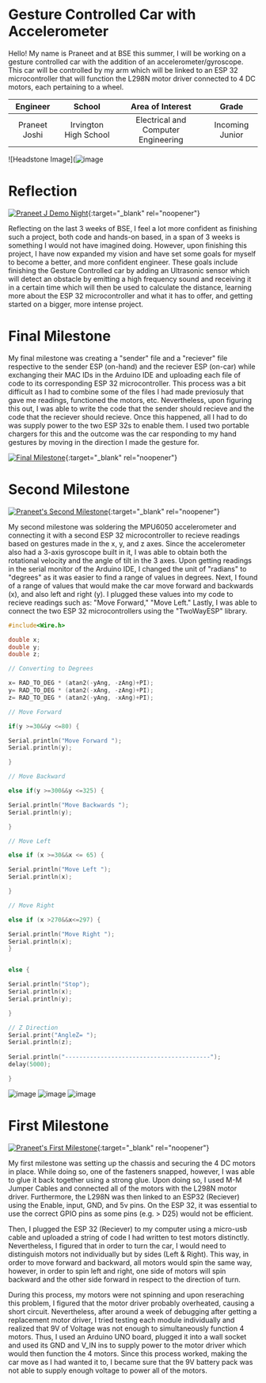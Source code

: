 ﻿# Gesture Controlled Car with Accelerometer 
Hello! My name is Praneet and at BSE this summer, I will be working on a gesture controlled car with the addition of an accelerometer/gyroscope. This car will be controlled by my arm which will be linked to an ESP 32 microcontroller that will function the L298N motor driver connected to 4 DC motors, each pertaining to a wheel.  

| **Engineer** | **School** | **Area of Interest** | **Grade** |
|:--:|:--:|:--:|:--:|
| Praneet Joshi | Irvington High School | Electrical and Computer Engineering | Incoming Junior

![Headstone Image](![image](https://user-images.githubusercontent.com/87200454/128249376-6426300f-846f-4893-9668-f2f41dc3f7f8.png)


# Reflection

[![Praneet J Demo Night](https://res.cloudinary.com/marcomontalbano/image/upload/v1627059933/video_to_markdown/images/youtube--I-eKRMAHUe4-c05b58ac6eb4c4700831b2b3070cd403.jpg)](https://www.youtube.com/watch?v=I-eKRMAHUe4 "Praneet J Demo Night"){:target="_blank" rel="noopener"}

Reflecting on the last 3 weeks of BSE, I feel a lot more confident as finishing such a project, both code and hands-on based, in a span of 3 weeks is something I would not have imagined doing. However, upon finishing this project, I have now expanded my vision and have set some goals for myself to become a better, and more confident engineer. These goals include finishing the Gesture Controlled car by adding an Ultrasonic sensor which will detect an obstacle by emitting a high frequency sound and receiving it in a certain time which will then be used to calculate the distance, learning more about the ESP 32 microcontroller and what it has to offer, and getting started on a bigger, more intense project. 

# Final Milestone

My final milestone was creating a "sender" file and a "reciever" file respective to the sender ESP (on-hand) and the reciever ESP (on-car) while exchanging their MAC IDs in the Arduino IDE and uploading each file of code to its corresponding ESP 32 microcontroller. This process was a bit difficult as I had to combine some of the files I had made previosuly that gave me readings, functioned the motors, etc. Nevertheless, upon figuring this out, I was able to write the code that the sender should recieve and the code that the reciever should recieve. Once this happened, all I had to do was supply power to the two ESP 32s to enable them. I used two portable chargers for this and the outcome was the car responding to my hand gestures by moving in the direction I made the gesture for. 

[![Final Milestone](https://res.cloudinary.com/marcomontalbano/image/upload/v1612573869/video_to_markdown/images/youtube--F7M7imOVGug-c05b58ac6eb4c4700831b2b3070cd403.jpg )](https://www.youtube.com/watch?v=F7M7imOVGug&feature=emb_logo "Final Milestone"){:target="_blank" rel="noopener"}

# Second Milestone

[![Praneet's Second Milestone](https://res.cloudinary.com/marcomontalbano/image/upload/v1626887903/video_to_markdown/images/youtube--jH0zZHIjaTw-c05b58ac6eb4c4700831b2b3070cd403.jpg)](https://www.youtube.com/watch?v=jH0zZHIjaTw "Praneet's Second Milestone"){:target="_blank" rel="noopener"}

My second milestone was soldering the MPU6050 accelerometer and connecting it with a second ESP 32 microcontroller to recieve readings based on gestures made in the x, y, and z axes. Since the accelerometer also had a 3-axis gyroscope built in it, I was able to obtain both the rotational velocity and the angle of tilt in the 3 axes. Upon getting readings in the serial monitor of the Arduino IDE, I changed the unit of "radians" to "degrees" as it was easier to find a range of values in degrees. Next, I found of a range of values that would make the car move forward and backwards (x), and also left and right (y). I plugged these values into my code to recieve readings such as: "Move Forward," "Move Left." Lastly, I was able to connect the two ESP 32 microcontrollers using the "TwoWayESP" library. 

```C++
#include<Wire.h>

double x;
double y;
double z;

// Converting to Degrees

x= RAD_TO_DEG * (atan2(-yAng, -zAng)+PI);
y= RAD_TO_DEG * (atan2(-xAng, -zAng)+PI);
z= RAD_TO_DEG * (atan2(-yAng, -xAng)+PI);

// Move Forward

if(y >=30&&y <=80) {

Serial.println("Move Forward ");
Serial.println(y);

}

// Move Backward

else if(y >=300&&y <=325) { 

Serial.println("Move Backwards ");
Serial.println(y);

}

// Move Left

else if (x >=30&&x <= 65) {

Serial.println("Move Left ");
Serial.println(x);

}

// Move Right

else if (x >270&&x<=297) {

Serial.println("Move Right ");
Serial.println(x); 
}


else {

Serial.println("Stop");
Serial.println(x);
Serial.println(y);

}

// Z Direction
Serial.print("AngleZ= ");
Serial.println(z);
 
Serial.println("-----------------------------------------");
delay(5000);

}

``` 

![image](https://user-images.githubusercontent.com/87200454/125982851-67813d3a-6058-4a32-bf54-c537393f99d8.png)
![image](https://user-images.githubusercontent.com/87200454/125985781-1230672c-6a50-4357-98f4-0e968eb8aed4.png)
![image](https://user-images.githubusercontent.com/87200454/125986090-47644f70-732d-4c70-8e0e-c1ea77352339.png) 


# First Milestone


[![Praneet's First Milestone](https://res.cloudinary.com/marcomontalbano/image/upload/v1626887792/video_to_markdown/images/youtube--JqKNtSrtwxY-c05b58ac6eb4c4700831b2b3070cd403.jpg)](https://www.youtube.com/watch?v=JqKNtSrtwxY "Praneet's First Milestone"){:target="_blank" rel="noopener"}


My first milestone was setting up the chassis and securing the 4 DC motors in place. While doing so, one of the fasteners snapped, however, I was able to glue it back together using a strong glue. Upon doing so, I used M-M Jumper Cables and connected all of the motors with the L298N motor driver. Furthermore, the L298N was then linked to an ESP32 (Reciever) using the Enable, input, GND, and 5v pins. On the ESP 32, it was essential to use the correct GPIO pins as some pins (e.g. > D25) would not be efficient. 

Then, I plugged the ESP 32 (Reciever) to my computer using a micro-usb cable and uploaded a string of code I had written to test motors distinctly. Nevertheless, I figured that in order to turn the car, I would need to distinguish motors not individually but by sides (Left & Right). This way, in order to move forward and backward, all motors would spin the same way, however, in order to spin left and right, one side of motors will spin backward and the other side forward in respect to the direction of turn. 

During this process, my motors were not spinning and upon reseraching this problem, I figured that the motor driver probably overheated, causing a short circuit. Nevertheless, after around a week of debugging after getting a replacement motor driver, I tried testing each module individually and realized that 9V of Voltage was not enough to simultaneously function 4 motors. Thus, I used an Arduino UNO board, plugged it into a wall socket and used its GND and V_IN ins to supply power to the motor driver which would then function the 4 motors. Since this process worked, making the car move as I had wanted it to, I became sure that the 9V battery pack was not able to supply enough voltage to power all of the motors. 




